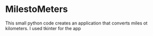 # MilestoMeters
This small python code creates an application that converts miles ot kilometers. I used tkinter for the app
